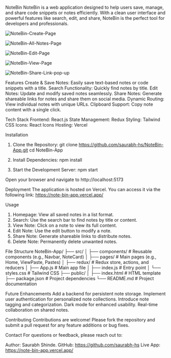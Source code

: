 NoteBin
NoteBin is a web application designed to help users save, manage, and share code snippets or notes efficiently. With a clean user interface and powerful features like search, edit, and share, NoteBin is the perfect tool for developers and professionals.

![NoteBin-Create-Page](https://github.com/user-attachments/assets/a20fbb55-b9d4-4faf-9fe2-e7d983e7c85d)

![NoteBin-All-Notes-Page](https://github.com/user-attachments/assets/d8faf1c1-b0e6-4fca-b25a-2edb0171d6d8)

![NoteBin-Edit-Page](https://github.com/user-attachments/assets/5cc39dc1-2f03-42d9-b793-e2c2b0fa0e79)

![NoteBin-View-Page](https://github.com/user-attachments/assets/8f722c7f-64e5-4f62-a07f-1965a84239f5)

![NoteBin-Share-Link-pop-up](https://github.com/user-attachments/assets/eb0cf0ba-78fa-41ab-b6f9-8ce109de0503)

Features
Create & Save Notes: Easily save text-based notes or code snippets with a title.
Search Functionality: Quickly find notes by title.
Edit Notes: Update and modify saved notes seamlessly.
Share Notes: Generate shareable links for notes and share them on social media.
Dynamic Routing: View individual notes with unique URLs.
Clipboard Support: Copy note content with a single click.

Tech Stack
Frontend: React.js
State Management: Redux
Styling: Tailwind CSS
Icons: React Icons
Hosting: Vercel

Installation
1. Clone the Repository:
git clone https://github.com/saurabh-hs/NoteBin-App.git
cd NoteBin-App

2. Install Dependencies:
npm install

3. Start the Development Server:
npm start

Open your browser and navigate to http://localhost:5173

Deployment
The application is hosted on Vercel. You can access it via the following link:
https://note-bin-app.vercel.app/

Usage
1. Homepage: View all saved notes in a list format.
2. Search: Use the search bar to find notes by title or content.
3. View Note: Click on a note to view its full content.
4. Edit Note: Use the edit button to modify a note.
5. Share Note: Generate shareable links to distribute notes.
6. Delete Note: Permanently delete unwanted notes.

File Structure
NoteBin-App/
├── src/
│   ├── components/      # Reusable components (e.g., Navbar, NoteCard)
│   ├── pages/           # Main pages (e.g., Home, ViewPaste, Pastes)
│   ├── redux/           # Redux store, actions, and reducers
│   ├── App.js           # Main app file
│   ├── index.js         # Entry point
│   └── styles.css       # Tailwind CSS
├── public/
│   ├── index.html       # HTML template
├── package.json         # Project dependencies
└── README.md            # Project documentation

Future Enhancements
Add a backend for persistent note storage.
Implement user authentication for personalized note collections.
Introduce note tagging and categorization.
Dark mode for enhanced usability.
Real-time collaboration on shared notes.

Contributing
Contributions are welcome! Please fork the repository and submit a pull request for any feature additions or bug fixes.

Contact
For questions or feedback, please reach out to:

Author: Saurabh Shinde.
GitHub: https://github.com/saurabh-hs
Live App: https://note-bin-app.vercel.app/
